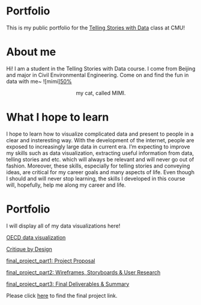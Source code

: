 # Portfolio
This is my public portfolio for the [Telling Stories with Data](https://api.heinz.cmu.edu/courses_api/course_detail/94-870) class at CMU!

# About me
Hi! I am a student in the Telling Stories with Data course. I come from Beijing and major in Civil Environmental Engineering. Come on and find the fun in data with me~
![mimi][50%](/mimi.JPG)
<div align="center">
  my cat, called MIMI.
</div>

# What I hope to learn
I hope to learn how to visualize complicated data and present to people in a clear and insteresting way. With the development of the internet, people are exposed to increasingly large data in current era. 
I’m expecting to improve my skills such as data visualization, extracting useful information from data, telling stories and etc. which will always be relevant and will never go out of fashion. Moreover, these skills, especially for telling stories and conveying ideas, are critical for my career goals and many aspects of life. Even though I should and will never stop learning, the skills I developed in this course will, hopefully, help me along my career and life.

# Portfolio
I will display all of my data visualizations here!

[OECD data visualization](/dataviz2.md)

[Critique by Design](/dataviz3.md)

[final_project_part1: Project Proposal](/final_project_part1_new.md)

[final_project_part2: Wireframes, Storyboards & User Research](/final_project_part2.md)

[final_project_part3: Final Deliverables & Summary](/final_project_part3.md)

Please click [here]() to find the final project link.
